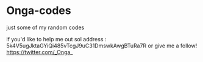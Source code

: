 # Onga-codes
just some of my random codes

if you'd like to help me out 
sol address : 5k4V5ugJktaGYiQi485vTcgJ9uC31DmswkAwgBTuRa7R
or give me a follow! https://twitter.com/_Onga_
